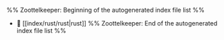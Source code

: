 %% Zoottelkeeper: Beginning of the autogenerated index file list  %%
- 📄 [[index/rust/rust|rust]]
%% Zoottelkeeper: End of the autogenerated index file list  %%
